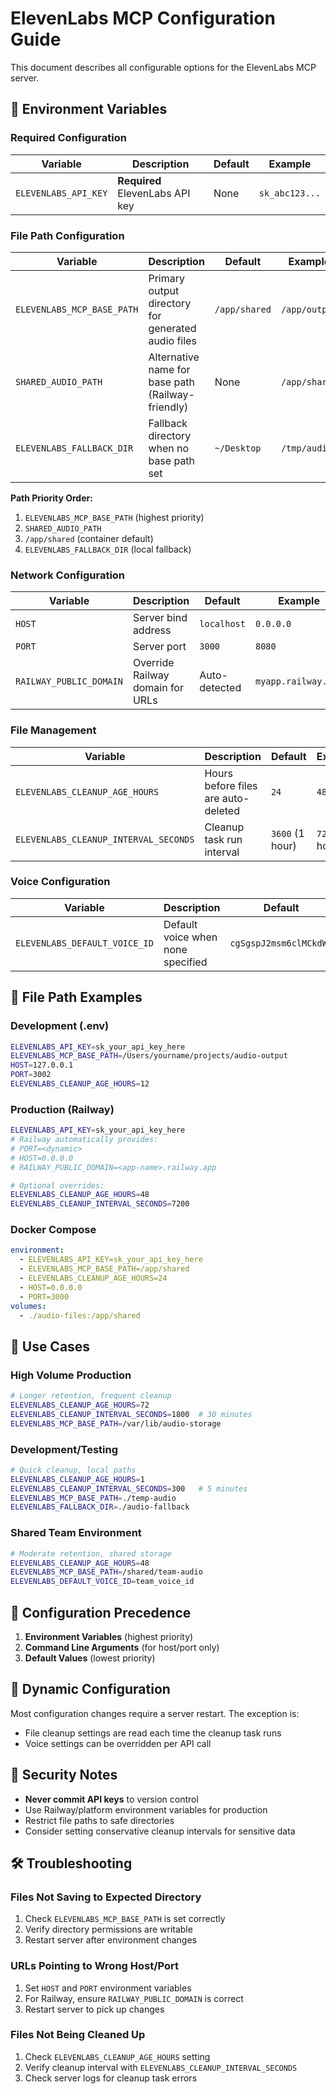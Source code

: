 # ElevenLabs MCP Configuration Guide

This document describes all configurable options for the ElevenLabs MCP server.

## 🔧 Environment Variables

### **Required Configuration**

| Variable | Description | Default | Example |
|----------|-------------|---------|---------|
| `ELEVENLABS_API_KEY` | **Required** ElevenLabs API key | None | `sk_abc123...` |

### **File Path Configuration**

| Variable | Description | Default | Example |
|----------|-------------|---------|---------|
| `ELEVENLABS_MCP_BASE_PATH` | Primary output directory for generated audio files | `/app/shared` | `/app/output` |
| `SHARED_AUDIO_PATH` | Alternative name for base path (Railway-friendly) | None | `/app/shared` |
| `ELEVENLABS_FALLBACK_DIR` | Fallback directory when no base path set | `~/Desktop` | `/tmp/audio` |

**Path Priority Order:**
1. `ELEVENLABS_MCP_BASE_PATH` (highest priority)
2. `SHARED_AUDIO_PATH` 
3. `/app/shared` (container default)
4. `ELEVENLABS_FALLBACK_DIR` (local fallback)

### **Network Configuration**

| Variable | Description | Default | Example |
|----------|-------------|---------|---------|
| `HOST` | Server bind address | `localhost` | `0.0.0.0` |
| `PORT` | Server port | `3000` | `8080` |
| `RAILWAY_PUBLIC_DOMAIN` | Override Railway domain for URLs | Auto-detected | `myapp.railway.app` |

### **File Management**

| Variable | Description | Default | Example |
|----------|-------------|---------|---------|
| `ELEVENLABS_CLEANUP_AGE_HOURS` | Hours before files are auto-deleted | `24` | `48` |
| `ELEVENLABS_CLEANUP_INTERVAL_SECONDS` | Cleanup task run interval | `3600` (1 hour) | `7200` (2 hours) |

### **Voice Configuration**

| Variable | Description | Default | Example |
|----------|-------------|---------|---------|
| `ELEVENLABS_DEFAULT_VOICE_ID` | Default voice when none specified | `cgSgspJ2msm6clMCkdW9` | `voice_abc123` |

## 📁 File Path Examples

### **Development (.env)**
```bash
ELEVENLABS_API_KEY=sk_your_api_key_here
ELEVENLABS_MCP_BASE_PATH=/Users/yourname/projects/audio-output
HOST=127.0.0.1
PORT=3002
ELEVENLABS_CLEANUP_AGE_HOURS=12
```

### **Production (Railway)**
```bash
ELEVENLABS_API_KEY=sk_your_api_key_here
# Railway automatically provides:
# PORT=<dynamic>
# HOST=0.0.0.0
# RAILWAY_PUBLIC_DOMAIN=<app-name>.railway.app

# Optional overrides:
ELEVENLABS_CLEANUP_AGE_HOURS=48
ELEVENLABS_CLEANUP_INTERVAL_SECONDS=7200
```

### **Docker Compose**
```yaml
environment:
  - ELEVENLABS_API_KEY=sk_your_api_key_here
  - ELEVENLABS_MCP_BASE_PATH=/app/shared
  - ELEVENLABS_CLEANUP_AGE_HOURS=24
  - HOST=0.0.0.0
  - PORT=3000
volumes:
  - ./audio-files:/app/shared
```

## 🎯 Use Cases

### **High Volume Production**
```bash
# Longer retention, frequent cleanup
ELEVENLABS_CLEANUP_AGE_HOURS=72
ELEVENLABS_CLEANUP_INTERVAL_SECONDS=1800  # 30 minutes
ELEVENLABS_MCP_BASE_PATH=/var/lib/audio-storage
```

### **Development/Testing**
```bash
# Quick cleanup, local paths
ELEVENLABS_CLEANUP_AGE_HOURS=1
ELEVENLABS_CLEANUP_INTERVAL_SECONDS=300   # 5 minutes
ELEVENLABS_MCP_BASE_PATH=./temp-audio
ELEVENLABS_FALLBACK_DIR=./audio-fallback
```

### **Shared Team Environment**
```bash
# Moderate retention, shared storage
ELEVENLABS_CLEANUP_AGE_HOURS=48
ELEVENLABS_MCP_BASE_PATH=/shared/team-audio
ELEVENLABS_DEFAULT_VOICE_ID=team_voice_id
```

## 🔄 Configuration Precedence

1. **Environment Variables** (highest priority)
2. **Command Line Arguments** (for host/port only)
3. **Default Values** (lowest priority)

## 🚀 Dynamic Configuration

Most configuration changes require a server restart. The exception is:
- File cleanup settings are read each time the cleanup task runs
- Voice settings can be overridden per API call

## 🔐 Security Notes

- **Never commit API keys** to version control
- Use Railway/platform environment variables for production
- Restrict file paths to safe directories
- Consider setting conservative cleanup intervals for sensitive data

## 🛠️ Troubleshooting

### **Files Not Saving to Expected Directory**
1. Check `ELEVENLABS_MCP_BASE_PATH` is set correctly
2. Verify directory permissions are writable
3. Restart server after environment changes

### **URLs Pointing to Wrong Host/Port**
1. Set `HOST` and `PORT` environment variables
2. For Railway, ensure `RAILWAY_PUBLIC_DOMAIN` is correct
3. Restart server to pick up changes

### **Files Not Being Cleaned Up**
1. Check `ELEVENLABS_CLEANUP_AGE_HOURS` setting
2. Verify cleanup interval with `ELEVENLABS_CLEANUP_INTERVAL_SECONDS`
3. Check server logs for cleanup task errors